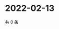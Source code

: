 # 2022-02-13

共 0 条

<!-- BEGIN WEIBO -->
<!-- 最后更新时间 Sun Feb 13 2022 23:11:49 GMT+0800 (China Standard Time) -->

<!-- END WEIBO -->
